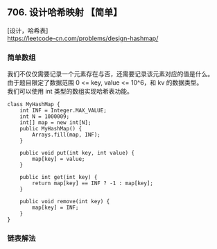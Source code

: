 ## 706. 设计哈希映射 【简单】       
[设计，哈希表]      
https://leetcode-cn.com/problems/design-hashmap/      

### 简单数组      
我们不仅仅需要记录一个元素存在与否，还需要记录该元素对应的值是什么。    
由于题目限定了数据范围 0 <= key, value <= 10^6，和 kv 的数据类型。     
我们可以使用 int 类型的数组实现哈希表功能。      

```
class MyHashMap {
    int INF = Integer.MAX_VALUE;
    int N = 1000009;
    int[] map = new int[N];
    public MyHashMap() {
        Arrays.fill(map, INF);
    }
    
    public void put(int key, int value) {
        map[key] = value;
    }
    
    public int get(int key) {
        return map[key] == INF ? -1 : map[key];
    }
    
    public void remove(int key) {
        map[key] = INF;
    }
}
```

### 链表解法      












